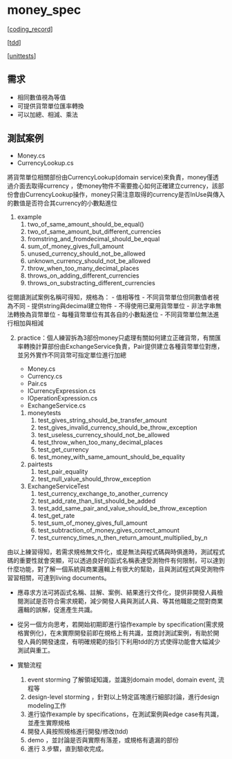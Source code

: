 # money_spec

[[coding_record]]

[[tdd]]

[[unittests]]

## 需求

- 相同數值視為等值
- 可提供貨幣單位匯率轉換
- 可以加總、相減、乘法

## 測試案例

- Money.cs
- CurrencyLookup.cs

將貨幣單位相關部份由CurrencyLookup(domain service)來負責，money僅透過介面去取得currency
，使money物件不需要擔心如何正確建立currency，該部份會由CurrencyLookup操作，money只需注意取得的currency是否InUse與傳入的數值是否符合其currency的小數點進位

1. example
    1. two_of_same_amount_should_be_equal()
    2. two_of_same_amount_but_different_currencies
    3. fromstring_and_fromdecimal_should_be_equal
    4. sum_of_money_gives_full_amount
    5. unused_currency_should_not_be_allowed
    6. unknown_currency_should_not_be_allowed
    7. throw_when_too_many_decimal_places
    8. throws_on_adding_different_currencies
    9. throws_on_substracting_different_currencies

從閱讀測試案例名稱可得知，規格為：
    - 值相等性
    - 不同貨幣單位但同數值者視為不同
    - 提供string與decimal建立物件
    - 不得使用已棄用貨幣單位
    - 非法字串無法轉換為貨幣單位
    - 每種貨幣單位有其各自的小數點進位
    - 不同貨幣單位無法進行相加與相減

2. practice：個人練習拆為3部份money只處理有關如何建立正確貨幣，有關匯率轉換計算部份由ExchangeService負責，Pair提供建立各種貨幣單位對應，並另外實作不同貨幣可指定單位進行加總
    - Money.cs
    - Currency.cs
    - Pair.cs
    - ICurrencyExpression.cs
    - IOperationExpression.cs
    - ExchangeService.cs
    
    1. moneytests
        1. test_gives_string_should_be_transfer_amount
        2. test_gives_invalid_currency_should_be_throw_exception
        3. test_useless_currency_should_not_be_allowed
        4. test_throw_when_too_many_decimal_places
        5. test_get_currency
        6. test_money_with_same_amount_should_be_equality
    2. pairtests
        1. test_pair_equality
        2. test_null_value_should_throw_exception
    3. ExchangeServiceTest
        1. test_currency_exchange_to_another_currency
        2. test_add_rate_than_list_should_be_added
        3. test_add_same_pair_and_value_should_be_throw_exception
        4. test_get_rate
        5. test_sum_of_money_gives_full_amount
        6. test_subtraction_of_money_gives_correct_amount
        7. test_currency_times_n_then_return_amount_multiplied_by_n

由以上練習得知，若需求規格無文件化，或是無法與程式碼與時俱進時，測試程式碼的重要性就會突顯，可以透過良好的函式名稱表達受測物件有何限制，可以達到什麼功能，對了解一個系統與商業邏輯上有很大的幫助，且與測試程式與受測物件習習相關，可達到living documents。

- 應尋求方法可將函式名稱、註解、案例、結果進行文件化，提供非開發人員檢閱測試是否符合需求規範，減少開發人員與測試人員、等其他職能之間對商業邏輯的誤解，促進產生共識。
- 從另一個方向思考，若開始初期即進行協作example by specification(需求規格實例化)，在未實際開發前即在規格上有共識，並商討測試案例，有助於開發人員的開發速度，有明確規範的指引下利用tdd的方式使得功能會大幅減少測試與重工。

- 實驗流程
    1. event storming 了解領域知識，並識別domain model, domain event, 流程等
    2. design-level storming ，針對以上特定區塊進行細部討論，進行design modeling工作
    3. 進行協作example by specifications，在測試案例與edge case有共識，並產生實際規格
    4. 開發人員按照規格進行開發/修改(tdd)
    5. demo ，並討論是否與實際有落差，或規格有遺漏的部份
    6. 進行 3.步驟，直到驗收完成。

[//begin]: # "Autogenerated link references for markdown compatibility"
[coding_record]: coding_record.md "coding_record"
[tdd]: ../../../learning/development/tdd/tdd.md "Tdd"
[unittests]: ../../../learning/development/aspnet-core/project/unittests/unittests.md "unittests"
[//end]: # "Autogenerated link references"